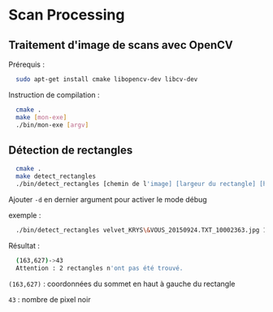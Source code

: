 Scan Processing
===============


## Traitement d'image de scans avec OpenCV

Prérequis :

```bash
  sudo apt-get install cmake libopencv-dev libcv-dev
```

Instruction de compilation :

```bash
  cmake .
  make [mon-exe]
  ./bin/mon-exe [argv]
```

## Détection de rectangles

```bash
  cmake .
  make detect_rectangles
  ./bin/detect_rectangles [chemin de l'image] [largeur du rectangle] [hauteur du rectangle] [nombre de rectangles à trouver]
```
Ajouter `-d` en dernier argument pour activer le mode débug

exemple :

```bash
  ./bin/detect_rectangles velvet_KRYS\&VOUS_20150924.TXT_10002363.jpg 19 19 72 -d
```
Résultat : 

```bash
  (163,627)->43
  Attention : 2 rectangles n'ont pas été trouvé.
```

`(163,627)` : coordonnées du sommet en haut à gauche du rectangle

`43` : nombre de pixel noir

